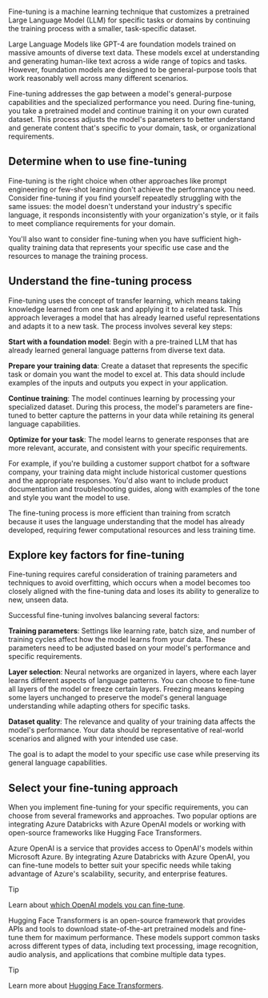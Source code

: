 Fine-tuning is a machine learning technique that customizes a pretrained Large Language Model (LLM) for specific tasks or domains by continuing the training process with a smaller, task-specific dataset.

Large Language Models like GPT-4 are foundation models trained on massive amounts of diverse text data. These models excel at understanding and generating human-like text across a wide range of topics and tasks. However, foundation models are designed to be general-purpose tools that work reasonably well across many different scenarios.

Fine-tuning addresses the gap between a model's general-purpose capabilities and the specialized performance you need. During fine-tuning, you take a pretrained model and continue training it on your own curated dataset. This process adjusts the model's parameters to better understand and generate content that's specific to your domain, task, or organizational requirements.

## Determine when to use fine-tuning

Fine-tuning is the right choice when other approaches like prompt engineering or few-shot learning don't achieve the performance you need. Consider fine-tuning if you find yourself repeatedly struggling with the same issues: the model doesn't understand your industry's specific language, it responds inconsistently with your organization's style, or it fails to meet compliance requirements for your domain.

You'll also want to consider fine-tuning when you have sufficient high-quality training data that represents your specific use case and the resources to manage the training process.

## Understand the fine-tuning process

Fine-tuning uses the concept of transfer learning, which means taking knowledge learned from one task and applying it to a related task. This approach leverages a model that has already learned useful representations and adapts it to a new task. The process involves several key steps:

**Start with a foundation model**: Begin with a pre-trained LLM that has already learned general language patterns from diverse text data.

**Prepare your training data**: Create a dataset that represents the specific task or domain you want the model to excel at. This data should include examples of the inputs and outputs you expect in your application.

**Continue training**: The model continues learning by processing your specialized dataset. During this process, the model's parameters are fine-tuned to better capture the patterns in your data while retaining its general language capabilities.

**Optimize for your task**: The model learns to generate responses that are more relevant, accurate, and consistent with your specific requirements.

For example, if you're building a customer support chatbot for a software company, your training data might include historical customer questions and the appropriate responses. You'd also want to include product documentation and troubleshooting guides, along with examples of the tone and style you want the model to use.

The fine-tuning process is more efficient than training from scratch because it uses the language understanding that the model has already developed, requiring fewer computational resources and less training time.

## Explore key factors for fine-tuning

Fine-tuning requires careful consideration of training parameters and techniques to avoid overfitting, which occurs when a model becomes too closely aligned with the fine-tuning data and loses its ability to generalize to new, unseen data.

Successful fine-tuning involves balancing several factors:

**Training parameters**: Settings like learning rate, batch size, and number of training cycles affect how the model learns from your data. These parameters need to be adjusted based on your model's performance and specific requirements.

**Layer selection**: Neural networks are organized in layers, where each layer learns different aspects of language patterns. You can choose to fine-tune all layers of the model or freeze certain layers. Freezing means keeping some layers unchanged to preserve the model's general language understanding while adapting others for specific tasks.

**Dataset quality**: The relevance and quality of your training data affects the model's performance. Your data should be representative of real-world scenarios and aligned with your intended use case.

The goal is to adapt the model to your specific use case while preserving its general language capabilities.

## Select your fine-tuning approach

When you implement fine-tuning for your specific requirements, you can choose from several frameworks and approaches. Two popular options are integrating Azure Databricks with Azure OpenAI models or working with open-source frameworks like Hugging Face Transformers.

Azure OpenAI is a service that provides access to OpenAI's models within Microsoft Azure. By integrating Azure Databricks with Azure OpenAI, you can fine-tune models to better suit your specific needs while taking advantage of Azure's scalability, security, and enterprise features.

> [!Tip]
> Learn about [which OpenAI models you can fine-tune](/azure/ai-services/openai/concepts/models#fine-tuning-models?azure-portal=true).

Hugging Face Transformers is an open-source framework that provides APIs and tools to download state-of-the-art pretrained models and fine-tune them for maximum performance. These models support common tasks across different types of data, including text processing, image recognition, audio analysis, and applications that combine multiple data types.

> [!Tip]
> Learn more about [Hugging Face Transformers](/azure/databricks/machine-learning/train-model/huggingface/?azure-portal=true).
